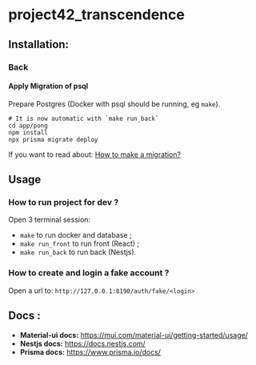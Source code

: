 # project42_transcendence

## Installation:

### Back

#### Apply Migration of psql

Prepare Postgres (Docker with psql should be running, eg `make`).

```
# It is now automatic with `make run_back`
cd app/pong
npm install
npx prisma migrate deploy
```

If you want to read about: [How to make a migration?](https://docs.nestjs.com/recipes/prisma#create-two-database-tables-with-prisma-migrate)

## Usage

### How to run project for dev ?

Open 3 terminal session:
 - `make` to run docker and database ;
 - `make run_front` to run front (React) ;
 - `make run_back` to run back (Nestjs).

### How to create and login a fake account ?

Open a url to: `http://127.0.0.1:8190/auth/fake/<login>`

## Docs :

 - **Material-ui docs:** https://mui.com/material-ui/getting-started/usage/
 - **Nestjs docs:** https://docs.nestjs.com/
 - **Prisma docs:** https://www.prisma.io/docs/

